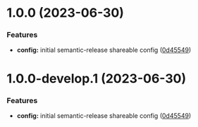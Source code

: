 # 1.0.0 (2023-06-30)


### Features

* **config:** initial semantic-release shareable config ([0d45549](https://github.com/kuzzleio/semantic-release-config-kuzzle/commit/0d455497dbed49c8ab6a5d2045082bebe33a0065))

# 1.0.0-develop.1 (2023-06-30)


### Features

* **config:** initial semantic-release shareable config ([0d45549](https://github.com/kuzzleio/semantic-release-config-kuzzle/commit/0d455497dbed49c8ab6a5d2045082bebe33a0065))
